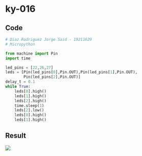 # ky-016

## Code
```python
# Diaz Rodriguez Jorge Said - 19211629
# Micropython

from machine import Pin
import time

led_pins = [22,26,27]
leds = [Pin(led_pins[0],Pin.OUT),Pin(led_pins[1],Pin.OUT),
        Pin(led_pins[2],Pin.OUT)]
delay_t = 0.1
while True:
    leds[0].high()
    leds[1].high()
    leds[2].high()
    time.sleep(1)
    leds[2].low()
    leds[0].high()
    leds[1].high()

```
## Result


![](https://imgur.com/a/npnEfBw)

